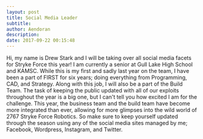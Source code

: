 ```yaml
---
layout: post
title: Social Media Leader
subtitle:
author: Aendoran
description:
date: 2017-09-22 00:15:48
---
```


Hi, my name is Drew Stark and I will be taking over all social media facets for Stryke Force this year! I am currently a senior at Gull Lake High School and KAMSC. While this is my first and sadly last year on the team, I have been a part of FIRST for six years; doing everything from Programming, CAD, and Strategy. Along with this job, I will also be a part of the Build Team. The task of keeping the public updated with all of our exploits throughout the year is a big one, but I can't tell you how excited I am for the challenge. This year, the business team and the build team have become more integrated than ever, allowing for more glimpses into the wild world of 2767 Stryke Force Robotics. So make sure to keep yourself updated through the season using any of the social media sites managed by me; Facebook, Wordpress, Instagram, and Twitter.
